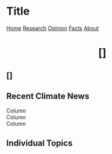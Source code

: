 <!DOCTYPE html>
<HTML lang='en'>
<HTML>
  <head>
    <h1>Title</h1>
    <link href="style.css" rel="stylesheet">
  </head>
  <body>
    <div class = 'topbar'>
      <Nav>
        <a href='./index.html'>Home</a>
        <a href='./research.html'>Research</a>
        <a href = './opinion.html'>Opinion</a>
        <a href = './facts'>Facts</a>
        <a href = './about.html'>About</a>
      </Nav>
    </div>
    <div class = 'info'>
      <h1 align = 'center'>
        []
      </h1>
      <h2>
        []
      </h2>
    </div>
    <div class = 'news'>
      <h2>Recent Climate News</h2>
    </div>
    <div class = 'row'>
      <div class = 'column'>Column</div>
      <div class = 'column'>Column</div>
      <div class = 'column'>Column</div>
    </div>
    <div class = 'topics'>
      <h2>Individual Topics</h2>
    </div>
  </body>
</HTML>
